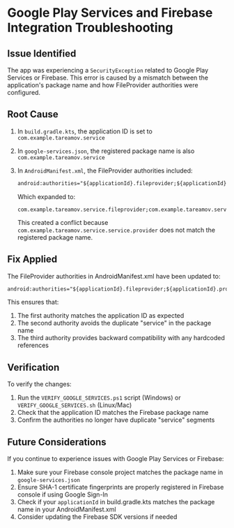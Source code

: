 # Google Play Services and Firebase Integration Troubleshooting

## Issue Identified
The app was experiencing a `SecurityException` related to Google Play Services or Firebase. This error is caused by a mismatch between the application's package name and how FileProvider authorities were configured.

## Root Cause
1. In `build.gradle.kts`, the application ID is set to `com.example.tareamov.service`
2. In `google-services.json`, the registered package name is also `com.example.tareamov.service`
3. In `AndroidManifest.xml`, the FileProvider authorities included:
   ```xml
   android:authorities="${applicationId}.fileprovider;${applicationId}.service.provider;${applicationId}.service.fileprovider"
   ```
   
   Which expanded to:
   ```
   com.example.tareamov.service.fileprovider;com.example.tareamov.service.service.provider;com.example.tareamov.service.service.fileprovider
   ```
   
   This created a conflict because `com.example.tareamov.service.service.provider` does not match the registered package name.

## Fix Applied
The FileProvider authorities in AndroidManifest.xml have been updated to:
```xml
android:authorities="${applicationId}.fileprovider;${applicationId}.provider;com.example.tareamov.fileprovider"
```

This ensures that:
1. The first authority matches the application ID as expected
2. The second authority avoids the duplicate "service" in the package name
3. The third authority provides backward compatibility with any hardcoded references

## Verification
To verify the changes:
1. Run the `VERIFY_GOOGLE_SERVICES.ps1` script (Windows) or `VERIFY_GOOGLE_SERVICES.sh` (Linux/Mac)
2. Check that the application ID matches the Firebase package name
3. Confirm the authorities no longer have duplicate "service" segments

## Future Considerations
If you continue to experience issues with Google Play Services or Firebase:
1. Make sure your Firebase console project matches the package name in `google-services.json`
2. Ensure SHA-1 certificate fingerprints are properly registered in Firebase console if using Google Sign-In
3. Check if your `applicationId` in build.gradle.kts matches the package name in your AndroidManifest.xml
4. Consider updating the Firebase SDK versions if needed
